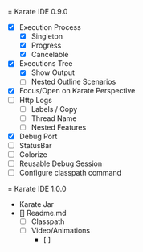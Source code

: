 = Karate IDE 0.9.0
- [X] Execution Process
  - [x] Singleton
  - [x] Progress
  - [x] Cancelable
- [X] Executions Tree
  - [x] Show Output
  - [ ] Nested Outline Scenarios
- [X] Focus/Open on Karate Perspective
- [ ] Http Logs
  - [ ] Labels / Copy
  - [ ] Thread Name
  - [ ] Nested Features
- [X] Debug Port
- [ ] StatusBar
- [ ] Colorize
- [ ] Reusable Debug Session
- [ ] Configure classpath command

= Karate IDE 1.0.0
- Karate Jar
- [] Readme.md
  - [ ] Classpath
  - [ ] Video/Animations
    - [ ] 